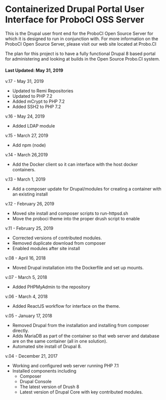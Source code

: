 # Containerized Drupal Portal User Interface for ProboCI OSS Server
This is the Drupal user front end for the ProboCI Open Source Server for which it is designed to run in conjunction with. For more information on the ProboCI Open Source Server, please visit our web site located at Probo.CI

The plan for this project is to have a fully functional Drupal 8 based portal for administering and looking at builds in the Open Source Probo.CI system.

#### Last Updated: May 31, 2019

v.17 - May 31, 2019
  - Updated to Remi Repositories
  - Updated to PHP 7.2
  - Added mCrypt to PHP 7.2
  - Added SSH2 to PHP 7.2

v.16 - May 24, 2019
  - Added LDAP module

v.15 - March 27, 2019
  - Add npm (node)

v.14 - March 26,2019
  - Add the Docker client so it can interface with the host docker containers.

v.13 - March 1, 2019
  - Add a composer update for Drupal/modules for creating a container with an existing install

v.12 - February 26, 2019
  - Moved site install and composer scripts to run-httpsd.sh
  - Move the proboci theme into the proper drush script to enable

v.11 - February 25, 2019
  - Corrected versions of contributed modules.
  - Removed duplicate download from composer
  - Enabled modules after site install

v.08 - April 16, 2018
  - Moved Drupal installation into the Dockerfile and set up mounts.

v.07 - March 5, 2018
  - Added PHPMyAdmin to the repository

v.06 - March 4, 2018
  - Added ReactJS workflow for interface on the theme.

v.05 - January 17, 2018
  - Removed Drupal from the installation and installing from composer directly.
  - Adds MariaDB as part of the container so that web server and database are on the same container (all in one solution).
  - Automated site install of Drupal 8.

v.04 - December 21, 2017
  - Working and configured web server running PHP 7.1
  - Installed components including
    - Composer
    - Drupal Console
    - The latest version of Drush 8
    - Latest version of Drupal Core with key contributed modules.
